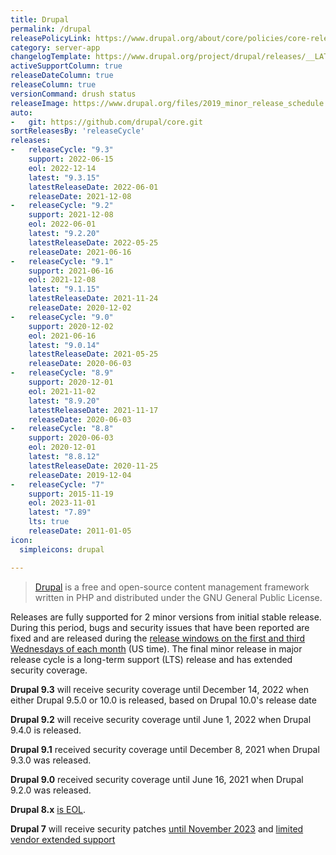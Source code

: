 ```yaml
---
title: Drupal
permalink: /drupal
releasePolicyLink: https://www.drupal.org/about/core/policies/core-release-cycles/schedule
category: server-app
changelogTemplate: https://www.drupal.org/project/drupal/releases/__LATEST__
activeSupportColumn: true
releaseDateColumn: true
releaseColumn: true
versionCommand: drush status
releaseImage: https://www.drupal.org/files/2019_minor_release_schedule.png
auto:
-   git: https://github.com/drupal/core.git
sortReleasesBy: 'releaseCycle'
releases:
-   releaseCycle: "9.3"
    support: 2022-06-15
    eol: 2022-12-14
    latest: "9.3.15"
    latestReleaseDate: 2022-06-01
    releaseDate: 2021-12-08
-   releaseCycle: "9.2"
    support: 2021-12-08
    eol: 2022-06-01
    latest: "9.2.20"
    latestReleaseDate: 2022-05-25
    releaseDate: 2021-06-16
-   releaseCycle: "9.1"
    support: 2021-06-16
    eol: 2021-12-08
    latest: "9.1.15"
    latestReleaseDate: 2021-11-24
    releaseDate: 2020-12-02
-   releaseCycle: "9.0"
    support: 2020-12-02
    eol: 2021-06-16
    latest: "9.0.14"
    latestReleaseDate: 2021-05-25
    releaseDate: 2020-06-03
-   releaseCycle: "8.9"
    support: 2020-12-01
    eol: 2021-11-02
    latest: "8.9.20"
    latestReleaseDate: 2021-11-17
    releaseDate: 2020-06-03
-   releaseCycle: "8.8"
    support: 2020-06-03
    eol: 2020-12-01
    latest: "8.8.12"
    latestReleaseDate: 2020-11-25
    releaseDate: 2019-12-04
-   releaseCycle: "7"
    support: 2015-11-19
    eol: 2023-11-01
    latest: "7.89"
    lts: true
    releaseDate: 2011-01-05
icon:
  simpleicons: drupal

---
```


> [Drupal](https://www.drupal.org/) is a free and open-source content management framework written in PHP and distributed under the GNU General Public License.

Releases are fully supported for 2 minor versions from initial stable release. During this period, bugs and security issues that have been reported are fixed and are released during the [release windows on the first and third Wednesdays of each month](https://www.drupal.org/about/core/policies/core-release-cycles/schedule#windows) (US time). The final minor release in major release cycle is a long-term support (LTS) release and has extended security coverage.

**Drupal 9.3** will receive security coverage until December 14, 2022 when either Drupal 9.5.0 or 10.0 is released, based on Drupal 10.0's release date

**Drupal 9.2** will receive security coverage until June 1, 2022 when Drupal 9.4.0 is released.

**Drupal 9.1** received security coverage until December 8, 2021 when Drupal 9.3.0 was released.

**Drupal 9.0** received security coverage until June 16, 2021 when Drupal 9.2.0 was released.

**Drupal 8.x** [is EOL](https://www.drupal.org/about/core/policies/core-release-cycles/schedule#drupal-8-eol).

**Drupal 7** will receive security patches [until November 2023](https://www.drupal.org/about/core/policies/core-release-cycles/schedule#drupal-7-eol) and [limited vendor extended support](https://www.drupal.org/project/d7es)
